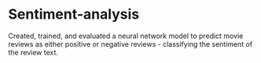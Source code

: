 # Sentiment-analysis
Created, trained, and evaluated a neural network model to predict movie reviews as either positive or negative reviews - classifying the sentiment of the review text.
